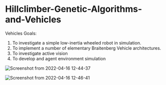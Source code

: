 # Hillclimber-Genetic-Algorithms-and-Vehicles

Vehicles 
Goals:
1. To investigate a simple low-inertia wheeled robot in simulation.
2. To implement a number of elementary Braitenberg Vehicle architectures.
3. To investigate active vision
3. To develop and agent environment simulation

![Screenshot from 2022-04-16 12-44-37](https://user-images.githubusercontent.com/48734358/163673634-cbf54929-10f4-461c-ae96-505751b586f1.png)

![Screenshot from 2022-04-16 12-46-41](https://user-images.githubusercontent.com/48734358/163673712-06ad161e-8135-426d-ab9d-c52bef8373c1.png)
